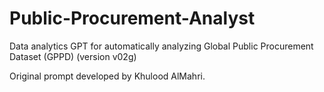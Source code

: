 # Public-Procurement-Analyst

Data analytics GPT for automatically analyzing Global Public Procurement Dataset (GPPD) (version v02g)

Original prompt developed by Khulood AlMahri. 

